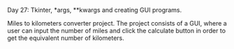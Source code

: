 Day 27: Tkinter, *args, **kwargs and creating GUI programs.

Miles to kilometers converter project. The project consists of a GUI, where a user can input the number of miles and click the calculate button in order to get the equivalent number of kilometers.
